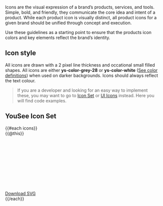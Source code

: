 Icons are the visual expression of a brand’s products, services, and tools. Simple, bold, and friendly, they communicate the core idea and intent of a product. While each product icon is visually distinct, all product icons for a given brand should be unified through concept and execution.

Use these guidelines as a starting point to ensure that the products icon colors and key elements reflect the brand’s identity.

## Icon style
All icons are drawn with a 2 pixel line thickness and occational small filled shapes. All icons are either **ys-color-grey-28** or **ys-color-white** ([See color definitions](colors)) when used on darker backgrounds. Icons should always reflect the text colour.

> If you are a developer and looking for an easy way to implement these, you may want to go to <a href="/components/detail/icon-set">Icon Set</a> or <a href="/components/detail/ui-icons">UI Icons</a> instead. Here you will find code examples.

## YouSee Icon Set
<div class="frctl-example">
    <div class="icons">
        {{#each icons}}
            <div class="icons__item">
                <figcaption class="icons__name">{{@this}}</figcaption>
                <figure class="icons__icon">
                    <svg xmlns="http://www.w3.org/2000/svg" class="ys-icon">
                        <use xlink:href="/assets/svg/sprite/icon-set.svg#ys-icon-set-{{@this}}"></use>
                    </svg>
                </figure>
                <div class="icons__download">
                    <a class="icons__download-link" href="/assets/svg/icon-set/{{@this}}.svg" target="_blank" download aria-label="Download {{@this}}.svg">Download SVG</a>
                </div>
            </div>
        {{/each}}
    </div>
</div>
